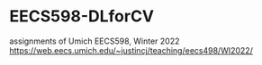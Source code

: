 # EECS598-DLforCV
assignments of Umich EECS598, Winter 2022
https://web.eecs.umich.edu/~justincj/teaching/eecs498/WI2022/
